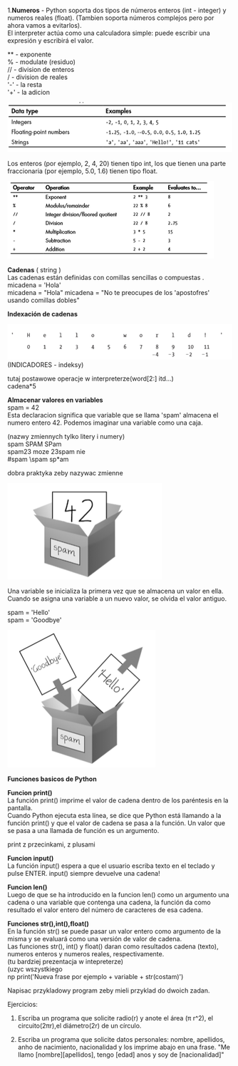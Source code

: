 ﻿1.**Numeros** -  Python soporta dos tipos de números enteros (int - integer) y numeros reales (float). (Tambien soporta números complejos pero por ahora vamos a evitarlos).  
 El interpreter actúa como una calculadora simple: puede escribir una expresión y escribirá el valor. 
 
 ** - exponente   
 % - modulate  (residuo)  
 // - division de enteros   
 / - division de reales    
 '-' - la resta  
 '+' - la adicion  
 
![](data_types.png)

 
Los enteros (por ejemplo, 2, 4, 20) tienen tipo int, los que tienen una parte fraccionaria (por ejemplo, 5.0, 1.6) tienen tipo float.



![](arythemetical_operators.png)


**Cadenas**  ( string )  
Las cadenas están  definidas con comillas sencillas o compuestas  .
micadena = 'Hola'  
micadena = "Hola"
micadena = "No te preocupes de los 'apostofres' usando comillas dobles"  


**Indexación de cadenas**

![](string_indexes.png)  
 (INDICADORES - indeksy)

tutaj postawowe operacje w interpreterze(word[2:] itd...)  
cadena*5
 



**Almacenar valores en variables**  
 spam = 42   
Esta declaracion significa que variable que se llama 'spam'  almacena el numero entero 42. Podemos imaginar una variable como una caja. 

(nazwy zmiennych tylko litery i numery)    
spam SPAM SPam   
spam23 moze 23spam   nie    
#spam \spam sp*am

dobra praktyka zeby nazywac zmienne



![](variable_box.png)


Una variable se inicializa la primera vez que se almacena un valor en ella. Cuando se asigna una variable a un nuevo valor, se olvida el valor antiguo.

spam = 'Hello'  
spam = 'Goodbye'  

![](variable_box_2.png)


**Funciones basicos de Python**  

**Funcion print()**  
La función print() imprime el valor de cadena dentro de los paréntesis en la pantalla.  
Cuando Python ejecuta esta línea, se dice que Python está llamando a la función print() y que el valor de cadena se pasa a la función. Un valor que se pasa a una llamada de función es un argumento.  

print z przecinkami, z plusami


**Funcion input()**  
La función input() espera a que el usuario escriba texto en el teclado y pulse ENTER. input() siempre devuelve una cadena!

**Funcion len()**  
Luego de que se ha introducido en la funcion len() como un argumento una cadena o una variable que contenga una cadena, la función da como resultado el valor entero del número de caracteres de esa cadena. 

**Funciones str(),int(),float()**  
 En la función str() se puede pasar un valor entero como argumento de la misma y se evaluará como una versión de valor de cadena.  
Las funciones str(), int() y float() daran como resultados cadena (texto), numeros enteros y numeros reales, respectivamente.  
(tu bardziej prezentacja w intepreterze)  
(uzyc wszystkiego    
np print('Nueva frase por ejemplo + variable + str(costam)')

Napisac przykladowy program zeby mieli przyklad do dwoich zadan.

Ejercicios:
1. Escriba un programa que solicite radio(r) y anote el área (π r^2), el circuito(2πr),el diámetro(2r) de un círculo.

2. Escriba un programa que solicite datos personales: nombre, apellidos, anho de nacimiento, nacionalidad y los imprime abajo en una frase.
"Me llamo [nombre][apellidos], tengo [edad] anos y soy de [nacionalidad]"























